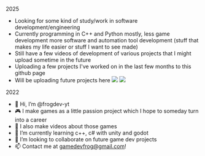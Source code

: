 2025
- Looking for some kind of study/work in software development/engineering
- Currently programming in C++ and Python mostly, less game development more software and automation tool development (stuff that makes my life easier or stuff I want to see made)
- Still have a few videos of development of various projects that I might upload sometime in the future 
- Uploading a few projects I've worked on in the last few months to this github page
- Will be uploading future projects here
![](https://upload.wikimedia.org/wikipedia/commons/thumb/c/c3/Python-logo-notext.svg/1200px-Python-logo-notext.svg.png)
![](https://upload.wikimedia.org/wikipedia/commons/thumb/1/18/ISO_C%2B%2B_Logo.svg/1822px-ISO_C%2B%2B_Logo.svg.png)

2022
- 👋 Hi, I’m @frogdev-yt
- 🎮 I make games as a little passion project which I hope to someday turn into a career
- 🎥 I also make videos about those games
- 🌱 I’m currently learning c++, c# with unity and godot
- 💞️ I’m looking to collaborate on future game dev projects
- 📫 Contact me at gamedevfrog@gmail.com!

<!---
frogdev-yt/frogdev-yt is a ✨ special ✨ repository because its `README.md` (this file) appears on your GitHub profile.
You can click the Preview link to take a look at your changes.
--->
